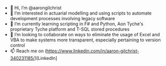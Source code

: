 - 👋 Hi, I’m @aarongilchrist
- 👀 I’m interested in actuarial modelling and using scripts to automate development processes involving legacy software
- 🌱 I’m currently learning scripting in F# and Python, Aon Tyche's proprietary Tyche platform and T-SQL stored procedures
- 💞️ I’m looking to collaborate on ways to eliminate the usage of Excel and VBA to make systems more transparent, especially pertaining to version control
- 📫 Reach me on (https://www.linkedin.com/in/aaron-gilchrist-340231185/)[LinkedIn]

<!---
aarongilchrist/aarongilchrist is a ✨ special ✨ repository because its `README.md` (this file) appears on your GitHub profile.
You can click the Preview link to take a look at your changes.
--->
